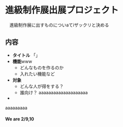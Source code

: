 # 進級制作展出展プロジェクト
　進級制作展に出すものについaてiザックリと決める

## 内容
- **タイトル**
    「」
- **機能**www
    - どんなものを作るのか
    - 入れたい機能など
- **対象**
    - どんな人が得をする？
    - 誰向け？
    aaaaaaaaaaaaaaaaaaaa
- 
aaaaaaaaa
#### We are 2/9,10
